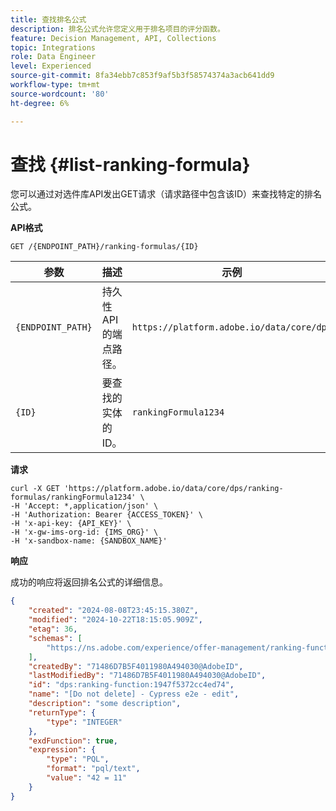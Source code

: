 ```yaml
---
title: 查找排名公式
description: 排名公式允许您定义用于排名项目的评分函数。
feature: Decision Management, API, Collections
topic: Integrations
role: Data Engineer
level: Experienced
source-git-commit: 8fa34ebb7c853f9af5b3f58574374a3acb641dd9
workflow-type: tm+mt
source-wordcount: '80'
ht-degree: 6%

---
```


# 查找  {#list-ranking-formula}

您可以通过对选件库API发出GET请求（请求路径中包含该ID）来查找特定的排名公式。

**API格式**

```http
GET /{ENDPOINT_PATH}/ranking-formulas/{ID}
```

| 参数 | 描述 | 示例 |
| --------- | ----------- | ------- |
| `{ENDPOINT_PATH}` | 持久性API的端点路径。 | `https://platform.adobe.io/data/core/dps` |
| `{ID}` | 要查找的实体的ID。 | `rankingFormula1234` |

**请求**

```shell
curl -X GET 'https://platform.adobe.io/data/core/dps/ranking-formulas/rankingFormula1234' \
-H 'Accept: *,application/json' \
-H 'Authorization: Bearer {ACCESS_TOKEN}' \
-H 'x-api-key: {API_KEY}' \
-H 'x-gw-ims-org-id: {IMS_ORG}' \
-H 'x-sandbox-name: {SANDBOX_NAME}'
```

**响应**

成功的响应将返回排名公式的详细信息。

```json
{
    "created": "2024-08-08T23:45:15.380Z",
    "modified": "2024-10-22T18:15:05.909Z",
    "etag": 36,
    "schemas": [
        "https://ns.adobe.com/experience/offer-management/ranking-function"
    ],
    "createdBy": "71486D7B5F4011980A494030@AdobeID",
    "lastModifiedBy": "71486D7B5F4011980A494030@AdobeID",
    "id": "dps:ranking-function:1947f5372cc4ed74",
    "name": "[Do not delete] - Cypress e2e - edit",
    "description": "some description",
    "returnType": {
        "type": "INTEGER"
    },
    "exdFunction": true,
    "expression": {
        "type": "PQL",
        "format": "pql/text",
        "value": "42 = 11"
    }
}
```
